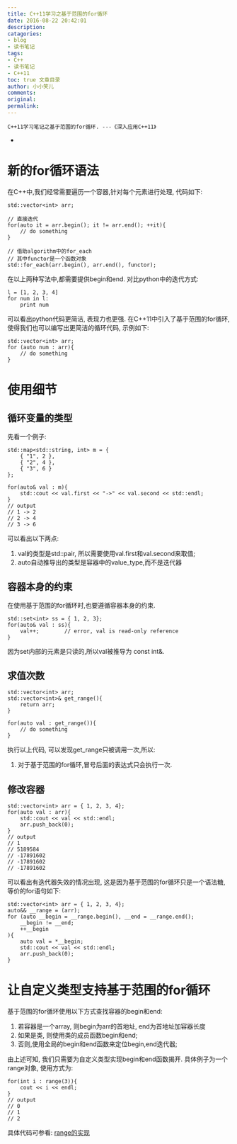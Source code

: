 ```yaml
---
title: C++11学习之基于范围的for循环
date: 2016-08-22 20:42:01
description: 
catagories:
- blog
- 读书笔记
tags:
- C++
- 读书笔记
- C++11 
toc: true 文章目录
author: 小小笑儿
comments:
original:
permalink:
---
```

    C++11学习笔记之基于范围的for循环. ---《深入应用C++11》
+ <!-- more -->

# 新的for循环语法
在C++中,我们经常需要遍历一个容器,针对每个元素进行处理, 代码如下:

    std::vector<int> arr;
   
    // 直接迭代
    for(auto it = arr.begin(); it != arr.end(); ++it){
        // do something
    }
    
    // 借助algorithm中的for_each
    // 其中functor是一个函数对象
    std::for_each(arr.begin(), arr.end(), functor);
在以上两种写法中,都需要提供begin和end.
对比python中的迭代方式:

    l = [1, 2, 3, 4]
    for num in l:
        print num
可以看出python代码更简洁, 表现力也更强.
在C++11中引入了基于范围的for循环,使得我们也可以编写出更简洁的循环代码, 示例如下:

    std::vector<int> arr;
    for (auto num : arr){
        // do something
    }

# 使用细节
## 循环变量的类型
先看一个例子:

    std::map<std::string, int> m = {
        { "1", 2 },
        { "2", 4 },
        { "3", 6 }
    };
    
    for(auto& val : m){
        std::cout << val.first << "->" << val.second << std::endl;
    }
    // output
    // 1 -> 2
    // 2 -> 4
    // 3 -> 6
可以看出以下两点:
1. val的类型是std::pair, 所以需要使用val.first和val.second来取值;
2. auto自动推导出的类型是容器中的value_type,而不是迭代器

## 容器本身的约束
在使用基于范围的for循环时,也要遵循容器本身的约束.

    std::set<int> ss = { 1, 2, 3};
    for(auto& val : ss){
        val++;        // error, val is read-only reference
    }
因为set内部的元素是只读的,所以val被推导为 const int&.

## 求值次数

    std::vector<int> arr;
    std::vector<int>& get_range(){
        return arr;
    }
    
    for(auto val : get_range()){
        // do something
    }
执行以上代码, 可以发现get_range只被调用一次,所以:
1. 对于基于范围的for循环,冒号后面的表达式只会执行一次.

## 修改容器

    std::vector<int> arr = { 1, 2, 3, 4};
    for(auto val : arr){
        std::cout << val << std::endl;
        arr.push_back(0);
    }
    // output
    // 1
    // 5189584
    // -17891602
    // -17891602
    // -17891602
可以看出有迭代器失效的情况出现, 这是因为基于范围的for循环只是一个语法糖, 等价的for语句如下:

    std::vector<int> arr = { 1, 2, 3, 4};
    auto&& __range = (arr);
    for (auto __begin = __range.begin(), __end = __range.end();
        __begin != __end;
        ++__begin
    ){
        auto val = *__begin;
        std::cout << val << std::endl;
        arr.push_back(0);
    }

# 让自定义类型支持基于范围的for循环
基于范围的for循环使用以下方式查找容器的begin和end:
1. 若容器是一个array, 则begin为arr的首地址, end为首地址加容器长度
2. 如果是类, 则使用类的成员函数begin和end;
3. 否则,使用全局的begin和end函数来定位begin,end迭代器;

由上述可知, 我们只需要为自定义类型实现begin和end函数揭开.
具体例子为一个range对象, 使用方式为:

    for(int i : range(3)){
        cout << i << endl;
    }
    // output
    // 0
    // 1
    // 2

具体代码可参看:
[range的实现](https://github.com/lsytj0413/liter/blob/master/liter/utils/range.h)
